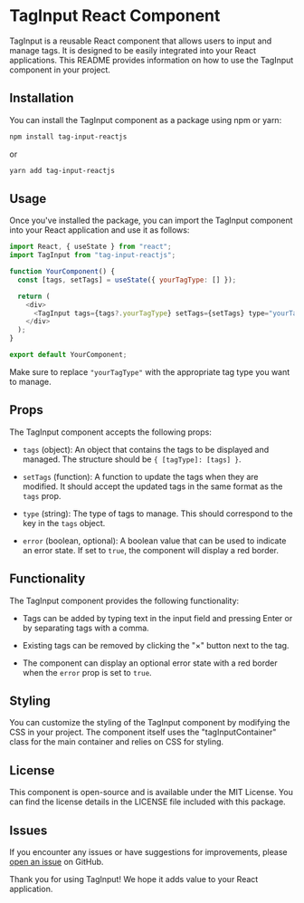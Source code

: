 # TagInput React Component

TagInput is a reusable React component that allows users to input and manage tags. It is designed to be easily integrated into your React applications. This README provides information on how to use the TagInput component in your project.

## Installation

You can install the TagInput component as a package using npm or yarn:

```bash
npm install tag-input-reactjs
```

or

```bash
yarn add tag-input-reactjs
```

## Usage

Once you've installed the package, you can import the TagInput component into your React application and use it as follows:

```javascript
import React, { useState } from "react";
import TagInput from "tag-input-reactjs";

function YourComponent() {
  const [tags, setTags] = useState({ yourTagType: [] });

  return (
    <div>
      <TagInput tags={tags?.yourTagType} setTags={setTags} type="yourTagType" error={false} />
    </div>
  );
}

export default YourComponent;
```

Make sure to replace `"yourTagType"` with the appropriate tag type you want to manage.

## Props

The TagInput component accepts the following props:

- `tags` (object): An object that contains the tags to be displayed and managed. The structure should be `{ [tagType]: [tags] }`.

- `setTags` (function): A function to update the tags when they are modified. It should accept the updated tags in the same format as the `tags` prop.

- `type` (string): The type of tags to manage. This should correspond to the key in the `tags` object.

- `error` (boolean, optional): A boolean value that can be used to indicate an error state. If set to `true`, the component will display a red border.

## Functionality

The TagInput component provides the following functionality:

- Tags can be added by typing text in the input field and pressing Enter or by separating tags with a comma.

- Existing tags can be removed by clicking the "×" button next to the tag.

- The component can display an optional error state with a red border when the `error` prop is set to `true`.

## Styling

You can customize the styling of the TagInput component by modifying the CSS in your project. The component itself uses the "tagInputContainer" class for the main container and relies on CSS for styling.

## License

This component is open-source and is available under the MIT License. You can find the license details in the LICENSE file included with this package.

## Issues

If you encounter any issues or have suggestions for improvements, please [open an issue](https://github.com/your-repo/issues) on GitHub.

Thank you for using TagInput! We hope it adds value to your React application.
